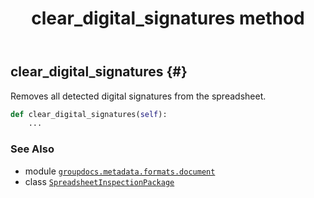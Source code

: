 ﻿---
title: clear_digital_signatures method
second_title: GroupDocs.Metadata for Python via .NET API References
description: 
type: docs
url: /python-net/groupdocs.metadata.formats.document/spreadsheetinspectionpackage/clear_digital_signatures/
is_root: false
weight: 40
---

## clear_digital_signatures {#}

Removes all detected digital signatures from the spreadsheet.



```python
def clear_digital_signatures(self):
    ...
```





### See Also
* module [`groupdocs.metadata.formats.document`](../../)
* class [`SpreadsheetInspectionPackage`](/metadata/python-net/groupdocs.metadata.formats.document/spreadsheetinspectionpackage)
